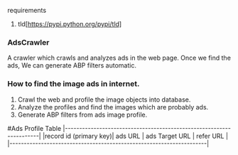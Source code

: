requirements

1. tld[https://pypi.python.org/pypi/tld]

### AdsCrawler
A crawler which crawls and analyzes ads in the web page. Once we find the ads,
We can generate ABP filters automatic.

### How to find the image ads in internet.
1. Crawl the web and profile the image objects into database.
2. Analyze the profiles and find the images which are probably ads.
3. Generate ABP filters  from ads image profile.

#Ads Profile Table
|---------------------------------------------------------------------|
|record id (primary key)| ads URL  | ads Target URL  | refer URL      |
|---------------------------------------------------------------------|
